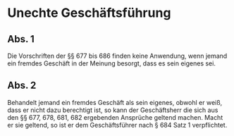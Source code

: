 # Unechte Geschäftsführung



## Abs. 1

 Die Vorschriften der §§ 677 bis 686 finden keine Anwendung, wenn jemand ein fremdes Geschäft in der Meinung besorgt, dass es sein eigenes sei.

## Abs. 2

 Behandelt jemand ein fremdes Geschäft als sein eigenes, obwohl er weiß, dass er nicht dazu berechtigt ist, so kann der Geschäftsherr die sich aus den §§ 677, 678, 681, 682 ergebenden Ansprüche geltend machen. Macht er sie geltend, so ist er dem Geschäftsführer nach § 684 Satz 1 verpflichtet. 

